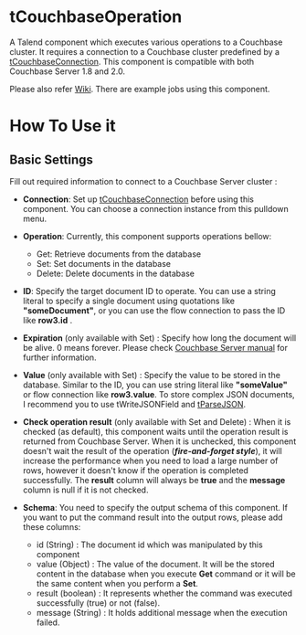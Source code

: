 tCouchbaseOperation
===================

A Talend component which executes various operations to a Couchbase cluster.
It requires a connection to a Couchbase cluster predefined by a [tCouchbaseConnection](https://github.com/ijokarumawak/tCouchbaseConnection).
This component is compatible with both Couchbase Server 1.8 and 2.0.

Please also refer [Wiki](https://github.com/ijokarumawak/tCouchbaseOperation/wiki). There are example jobs using this component.

How To Use it
==============

Basic Settings
---------------
Fill out required information to connect to a Couchbase Server cluster :

- **Connection**: Set up [tCouchbaseConnection](https://github.com/ijokarumawak/tCouchbaseConnection) before using this component. You can choose a connection instance from this pulldown menu.

- **Operation**: Currently, this component supports operations bellow:
  - Get: Retrieve documents from the database
  - Set: Set documents in the database
  - Delete: Delete documents in the database

- **ID**: Specify the target document ID to operate. You can use a string literal to specify a single document using quotations like **"someDocument"**, or you can use the flow connection to pass the ID like **row3.id** . 

- **Expiration** (only available with Set) : Specify how long the document will be alive. 0 means forever. Please check [Couchbase Server manual](http://www.couchbase.com/docs/couchbase-sdk-java-1.1/couchbase-sdk-java-set-set.html) for further information.

- **Value** (only available with Set) : Specify the value to be stored in the database. Similar to the ID, you can use string literal like **"someValue"** or flow connection like **row3.value**. To store complex JSON documents, I recommend you to use tWriteJSONField and [tParseJSON](https://github.com/ijokarumawak/tParseJSON).

- **Check operation result** (only available with Set and Delete) : When it is checked (as default), this component waits until the operation result is returned from Couchbase Server. When it is unchecked, this component doesn't wait the result of the operation (***fire-and-forget style***), it will increase the performance when you need to load a large number of rows, however it doesn't know if the operation is completed successfully. The **result** column will always be **true** and the **message** column is null if it is not checked.

- **Schema**: You need to specify the output schema of this component. If you want to put the command result into the output rows, please add these columns:
  - id (String) : The document id which was manipulated by this component
  - value (Object) : The value of the document. It will be the stored content in the database when you execute **Get** command or it will be the same content when you perform a **Set**. 
  - result (boolean) : It represents whether the command was executed successfully (true) or not (false).
  - message (String) : It holds additional message when the execution failed.
